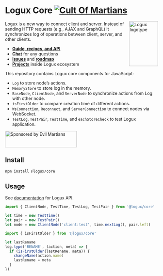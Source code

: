 # Logux Core [![Cult Of Martians][cult-img]][cult]

<img align="right" width="95" height="148" title="Logux logotype"
     src="https://logux.io/branding/logotype.svg">

Logux is a new way to connect client and server. Instead of sending
HTTP requests (e.g., AJAX and GraphQL) it synchronizes log of operations
between client, server, and other clients.

* **[Guide, recipes, and API](https://logux.io/)**
* **[Chat](https://gitter.im/logux/logux)** for any questions
* **[Issues](https://github.com/logux/logux/issues)**
  and **[roadmap](https://github.com/orgs/logux/projects/1)**
* **[Projects](https://logux.io/guide/architecture/parts/)**
  inside Logux ecosystem

This repository contains Logux core components for JavaScript:

* `Log` to store node’s actions.
* `MemoryStore` to store log in the memory.
* `BaseNode`, `ClientNode`, and `ServerNode` to synchronize actions
  from Log with other node.
* `isFirstOlder` to compare creation time of different actions.
* `WsConnection`, `Reconnect`, and `ServerConnection` to connect nodes
  via WebSocket.
* `TestLog`, `TestPair`, `TestTime`, and `eachStoreCheck`
  to test Logux application.

<a href="https://evilmartians.com/?utm_source=logux-core">
  <img src="https://evilmartians.com/badges/sponsored-by-evil-martians.svg"
       alt="Sponsored by Evil Martians" width="236" height="54">
</a>

[logux.io]: https://logux.io/
[cult-img]: http://cultofmartians.com/assets/badges/badge.svg
[cult]: http://cultofmartians.com/done.html


## Install

```sh
npm install @logux/core
```


## Usage

See [documentation] for Logux API.

```js
import { ClientNode, TestTime, TestLog, TestPair } from '@logux/core'

let time = new TestTime()
let pair = new TestPair()
let node = new ClientNode('client:test', time.nextLog(), pair.left)
```

```js
import { isFirstOlder } from '@logux/core'

let lastRename
log.type('RENAME', (action, meta) => {
  if (isFirstOlder(lastRename, meta)) {
    changeName(action.name)
    lastRename = meta
  }
})
```

[documentation]: https://logux.io/web-api/
